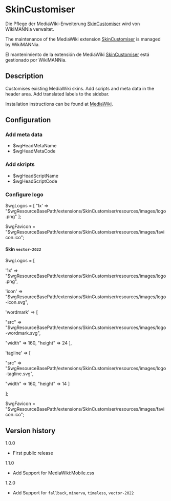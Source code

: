 # SkinCustomiser
Die Pflege der MediaWiki-Erweiterung [SkinCustomiser](https://www.mediawiki.org/wiki/Extension:SkinCustomiser) wird von WikiMANNia verwaltet.

The maintenance of the MediaWiki extension [SkinCustomiser](https://www.mediawiki.org/wiki/Extension:SkinCustomiser) is managed by WikiMANNia.

El mantenimiento de la extensión de MediaWiki [SkinCustomiser](https://www.mediawiki.org/wiki/Extension:SkinCustomiser) está gestionado por WikiMANNia.

## Description

Customises existing MediaWiki skins. Add scripts and meta data in the header area. Add translated labels to the sidebar.

Installation instructions can be found at [MediaWiki](http://www.mediawiki.org/wiki/Extension:SkinCustomiser).

## Configuration

### Add meta data

* $wgHeadMetaName
* $wgHeadMetaCode

### Add skripts

* $wgHeadScriptName
* $wgHeadScriptCode

### Configure logo

$wgLogos   = [ '1x' => "$wgResourceBasePath/extensions/SkinCustomiser/resources/images/logo.png" ];

$wgFavicon = "$wgResourceBasePath/extensions/SkinCustomiser/resources/images/favicon.ico";

#### Skin `vector-2022`

$wgLogos = [

'1x' => "$wgResourceBasePath/extensions/SkinCustomiser/resources/images/logo.png",

'icon' => "$wgResourceBasePath/extensions/SkinCustomiser/resources/images/logo-icon.svg",

'wordmark' => [

"src" => "$wgResourceBasePath/extensions/SkinCustomiser/resources/images/logo-wordmark.svg",

"width" => 160, "height" => 24 ],

'tagline' => [

"src" => "$wgResourceBasePath/extensions/SkinCustomiser/resources/images/logo-tagline.svg",

"width" => 160, "height" => 14 ]

];

$wgFavicon = "$wgResourceBasePath/extensions/SkinCustomiser/resources/images/favicon.ico";

## Version history

1.0.0

* First public release

1.1.0

* Add Support for MediaWiki:Mobile.css

1.2.0

* Add Support for `fallback`, `minerva`, `timeless`, `vector-2022`
